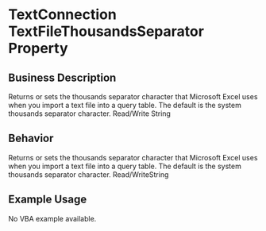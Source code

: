 # TextConnection TextFileThousandsSeparator Property

## Business Description
Returns or sets the thousands separator character that Microsoft Excel uses when you import a text file into a query table. The default is the system thousands separator character. Read/Write String

## Behavior
Returns or sets the thousands separator character that Microsoft Excel uses when you import a text file into a query table. The default is the system thousands separator character. Read/WriteString

## Example Usage
No VBA example available.